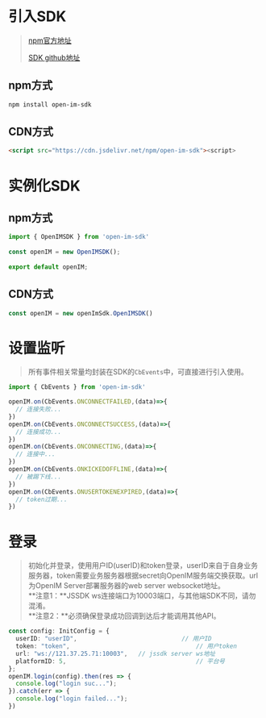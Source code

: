 # 引入SDK

> [npm官方地址](https://www.npmjs.com/package/open-im-sdk)
>
> [SDK github地址](https://github.com/OpenIMSDK/Open-IM-SDK-Web)

## npm方式

  ```bash
npm install open-im-sdk
  ```

## CDN方式

```html
<script src="https://cdn.jsdelivr.net/npm/open-im-sdk"><script>
```

# 实例化SDK

## npm方式

```typescript
import { OpenIMSDK } from 'open-im-sdk'
  
const openIM = new OpenIMSDK();
  
export default openIM;
```

## CDN方式

```typescript
const openIM = new openImSdk.OpenIMSDK()
```



# 设置监听

> 所有事件相关常量均封装在SDK的`CbEvents`中，可直接进行引入使用。

```typescript
import { CbEvents } from 'open-im-sdk'

openIM.on(CbEvents.ONCONNECTFAILED,(data)=>{
  // 连接失败...
})
openIM.on(CbEvents.ONCONNECTSUCCESS,(data)=>{
  // 连接成功...
})
openIM.on(CbEvents.ONCONNECTING,(data)=>{
  // 连接中...
})
openIM.on(CbEvents.ONKICKEDOFFLINE,(data)=>{
  // 被踢下线...
})
openIM.on(CbEvents.ONUSERTOKENEXPIRED,(data)=>{
  // token过期...
})
```

# 登录

> 初始化并登录，使用用户ID(userID)和token登录，userID来自于自身业务服务器，token需要业务服务器根据secret向OpenIM服务端交换获取。url为OpenIM Server部署服务器的web server websocket地址。<br/>**注意1：**JSSDK ws连接端口为10003端口，与其他端SDK不同，请勿混淆。<br/>**注意2：**必须确保登录成功回调到达后才能调用其他API。

```typescript
const config: InitConfig = {
  userID: "userID",								// 用户ID
  token: "token",									// 用户token
  url: "ws://121.37.25.71:10003",	// jssdk server ws地址
  platformID: 5,									// 平台号
};
openIM.login(config).then(res => {
  console.log("login suc...");
}).catch(err => {
  console.log("login failed...");
})
```

